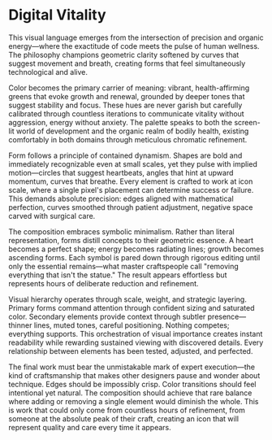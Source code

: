 # Digital Vitality

This visual language emerges from the intersection of precision and organic energy—where the exactitude of code meets the pulse of human wellness. The philosophy champions geometric clarity softened by curves that suggest movement and breath, creating forms that feel simultaneously technological and alive.

Color becomes the primary carrier of meaning: vibrant, health-affirming greens that evoke growth and renewal, grounded by deeper tones that suggest stability and focus. These hues are never garish but carefully calibrated through countless iterations to communicate vitality without aggression, energy without anxiety. The palette speaks to both the screen-lit world of development and the organic realm of bodily health, existing comfortably in both domains through meticulous chromatic refinement.

Form follows a principle of contained dynamism. Shapes are bold and immediately recognizable even at small scales, yet they pulse with implied motion—circles that suggest heartbeats, angles that hint at upward momentum, curves that breathe. Every element is crafted to work at icon scale, where a single pixel's placement can determine success or failure. This demands absolute precision: edges aligned with mathematical perfection, curves smoothed through patient adjustment, negative space carved with surgical care.

The composition embraces symbolic minimalism. Rather than literal representation, forms distill concepts to their geometric essence. A heart becomes a perfect shape; energy becomes radiating lines; growth becomes ascending forms. Each symbol is pared down through rigorous editing until only the essential remains—what master craftspeople call "removing everything that isn't the statue." The result appears effortless but represents hours of deliberate reduction and refinement.

Visual hierarchy operates through scale, weight, and strategic layering. Primary forms command attention through confident sizing and saturated color. Secondary elements provide context through subtler presence—thinner lines, muted tones, careful positioning. Nothing competes; everything supports. This orchestration of visual importance creates instant readability while rewarding sustained viewing with discovered details. Every relationship between elements has been tested, adjusted, and perfected.

The final work must bear the unmistakable mark of expert execution—the kind of craftsmanship that makes other designers pause and wonder about technique. Edges should be impossibly crisp. Color transitions should feel intentional yet natural. The composition should achieve that rare balance where adding or removing a single element would diminish the whole. This is work that could only come from countless hours of refinement, from someone at the absolute peak of their craft, creating an icon that will represent quality and care every time it appears.
